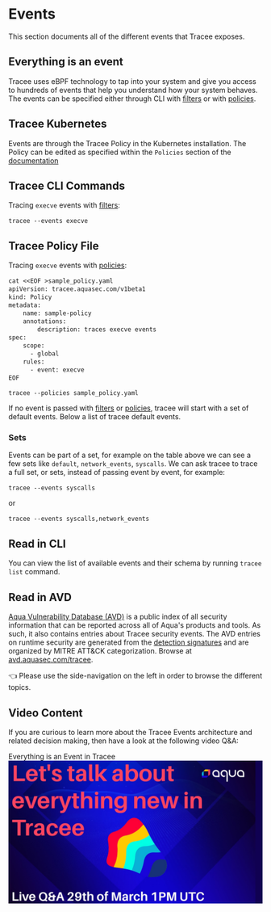 # Events

This section documents all of the different events that Tracee exposes.

## Everything is an event

Tracee uses eBPF technology to tap into your system and give you access to hundreds of events that help you understand how your system behaves. The events can be specified either through CLI with [filters] or with [policies].

## Tracee Kubernetes

Events are through the Tracee Policy in the Kubernetes installation. The Policy can be edited as specified within the `Policies` section of the [documentation](../policies/index.md)

## Tracee CLI Commands

Tracing `execve` events with [filters]:

```console
tracee --events execve
```

## Tracee Policy File

Tracing `execve` events with [policies]:

```
cat <<EOF >sample_policy.yaml
apiVersion: tracee.aquasec.com/v1beta1
kind: Policy
metadata:
	name: sample-policy
	annotations:
		description: traces execve events
spec:
	scope:
	  - global
	rules:
	  - event: execve
EOF
```

```
tracee --policies sample_policy.yaml
```

If no event is passed with [filters] or [policies], tracee will start with a set of default events.
Below a list of tracee default events.

### Sets

Events can be part of a set, for example on the table above we can see a few sets like `default`, `network_events`, `syscalls`. 
We can ask tracee to trace a full set, or sets, instead of passing event by event, for example:

```console
tracee --events syscalls
```
or 

```console
tracee --events syscalls,network_events
```


## Read in CLI

You can view the list of available events and their schema by running `tracee list` command.

## Read in AVD

[Aqua Vulnerability Database (AVD)](https://avd.aquasec.com) is a public index of all security information that can be reported across all of Aqua's products and tools. As such, it also contains entries about Tracee security events. The AVD entries on runtime security are generated from the [detection signatures](https://github.com/aquasecurity/tracee/tree/main/signatures) and are organized by MITRE ATT&CK categorization. Browse at [avd.aquasec.com/tracee](https://avd.aquasec.com/tracee/).

👈 Please use the side-navigation on the left in order to browse the different topics.

[filters]: ../../filters/filtering
[policies]: ../../policies

## Video Content

If you are curious to learn more about the Tracee Events architecture and related decision making, then have a look at the following video Q&A:

Everything is an Event in Tracee 
  [![Watch the video](../../images/liveqa.png)](https://www.youtube.com/live/keqVe4d71uk?si=OTbVxgWsFBtdqEMW)
